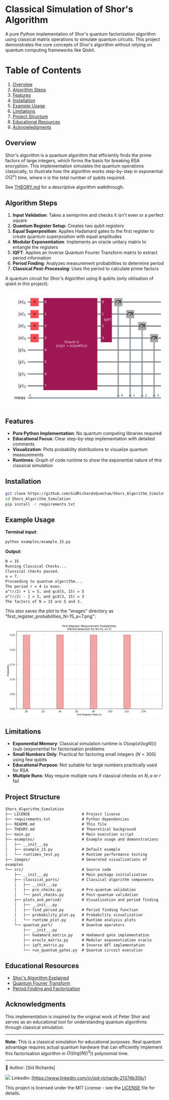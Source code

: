 # Classical Simulation of Shor's Algorithm

A pure Python implementation of Shor's quantum factorization algorithm using classical matrix operations to simulate quantum circuits.
This project demonstrates the core concepts of Shor's algorithm without relying on quantum computing frameworks like Qiskit.

# Table of Contents

1. [Overview](#overview)
2. [Algorithm Steps](#algorithm-steps)
3. [Features](#features)
4. [Installation](#installation)
5. [Example Usage](#example-usage)
6. [Limitations](#limitations)
7. [Project Structure](#project-structure)
8. [Educational Resources](#educational-resources)
9. [Acknowledgments](#acknowledgments)

## Overview

Shor's algorithm is a quantum algorithm that efficiently finds the prime factors of large integers, which forms the basis for breaking RSA encryption.
This implementation simulates the quantum operations classically, to illustrate how the algorithm works step-by-step in exponential $O(2^n)$ time, where $n$ is the total number of qubits required.

See [THEORY.md](https://github.com/SidRichardsQuantum/Shors_Algorithm_Simulation/blob/main/THEORY.md) for a descriptive algorithm walkthrough.

## Algorithm Steps

1. **Input Validation**: Takes a semiprime and checks it isn't even or a perfect square
2. **Quantum Register Setup**: Creates two qubit registers
3. **Equal Superposition**: Applies Hadamard gates to the first register to create quantum superposition with equal amplitudes
4. **Modular Exponentiation**: Implements an oracle unitary matrix to entangle the registers
5. **IQFT**: Applies an Inverse Quantum Fourier Transform matrix to extract period information
6. **Period Finding**: Analyzes measurement probabilities to determine period
7. **Classical Post-Processing**: Uses the period to calculate prime factors

A quantum circuit for Shor's Algorithm using 8 qubits (only utilisation of qiskit in this project):

![quantum_circuit](images/quantum_circuit.png)

## Features

- **Pure Python Implementation**: No quantum computing libraries required
- **Educational Focus**: Clear step-by-step implementation with detailed comments
- **Visualization**: Plots probability distributions to visualize quantum measurements
- **Runtimes**: Graph of code runtime to show the exponential nature of this classical simulation

## Installation

```bash
git clone https://github.com/SidRichardsQuantum/Shors_Algorithm_Simulation
cd Shors_Algorithm_Simulation
pip install -r requirements.txt
```

## Example Usage

**Terminal input**:

```python
python examples/example_15.py
```

**Output**:

```
N = 15
Running Classical Checks...
Classical checks passed.
a = 7.
Proceeding to quantum algorithm...
The period r = 4 is even.
a^(r/2) + 1 = 5, and gcd(5, 15) = 5
a^(r/2) - 1 = 3, and gcd(3, 15) = 3
The factors of N = 15 are 5 and 3.
```
This also saves the plot to the "images" directory as "first_register_probabilities_N=15_a=7.png":

![first_register_probabilities_N=15_a=7](images/first_register_probabilities_N=15_a=7.png)

## Limitations

- **Exponential Memory**: Classical simulation runtime is $O(exp(√(log N)))$ (sub-)exponential for factorisation problems
- **Small Numbers Only**: Practical for factoring small integers ($N < 300$) using few qubits
- **Educational Purpose**: Not suitable for large numbers practically used for RSA
- **Multiple Runs**: May require multiple runs if classical checks on $N, a$ or $r$ fail

## Project Structure

```
Shors_Algorithm_Simulation
├── LICENSE                       # Project license
├── requirements.txt              # Python dependencies
├── README.md                     # This file
├── THEORY.md                     # Theoretical background
├── main.py                       # Main execution script
├── examples/                     # Example usage and demonstrations
│   ├── __init__.py
│   ├── example_15.py             # Default example
│   └── runtimes_test.py          # Runtime performance testing
├── images/                       # Generated visualizations of examples
└── src/                          # Source code
    ├── __init__.py               # Main package initialization
    ├── classical_parts/          # Classical algorithm components
    │   ├── __init__.py
    │   ├── pre_checks.py         # Pre-quantum validation
    │   └── post_checks.py        # Post-quantum validation
    ├── plots_and_period/         # Visualization and period finding
    │   ├── __init__.py
    │   ├── find_period.py        # Period finding function
    │   ├── probability_plot.py   # Probability visualization
    │   └── runtime_plot.py       # Runtime analysis plots
    └── quantum_part/             # Quantum operators
        ├── __init__.py
        ├── hadamard_matrix.py    # Hadamard gate implementation
        ├── oracle_matrix.py      # Modular exponentiation oracle
        ├── iqft_matrix.py        # Inverse QFT implementation
        └── run_quantum_gates.py  # Quantum circuit execution
```

## Educational Resources

- [Shor's Algorithm Explained](https://en.wikipedia.org/wiki/Shor%27s_algorithm)
- [Quantum Fourier Transform](https://qiskit.org/textbook/ch-algorithms/quantum-fourier-transform.html)
- [Period Finding and Factorization](https://docs.microsoft.com/en-us/quantum/concepts/algorithms)

## Acknowledgments

This implementation is inspired by the original work of Peter Shor and serves as an educational tool for understanding quantum algorithms through classical simulation.

---

**Note**: This is a classical simulation for educational purposes.
Real quantum advantage requires actual quantum hardware that can efficiently implement this factorisation algorithm in $O((log(N))^3)$) polynomial time.

---

📘 Author: [Sid Richards]

<img src="https://cdn.jsdelivr.net/gh/devicons/devicon/icons/linkedin/linkedin-original.svg" width="20" /> LinkedIn: [https://www.linkedin.com/in/sid-richards-21374b30b/]

This project is licensed under the MIT License - see the [LICENSE](LICENSE) file for details.
